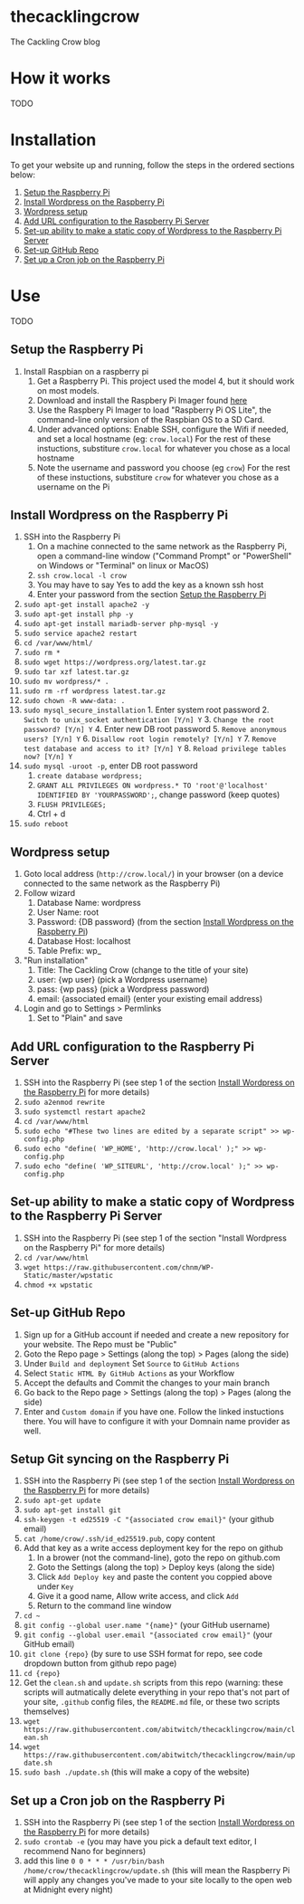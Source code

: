 # thecacklingcrow
The Cackling Crow blog

# How it works
TODO

# Installation
To get your website up and running, follow the steps in the ordered sections below:
1. [Setup the Raspberry Pi](#setup-the-aspberry-pi)
2. [Install Wordpress on the Raspberry Pi](#install-wordpress-on-the-raspberry-pi)
3. [Wordpress setup](#wordpress-setup)
4. [Add URL configuration to the Raspberry Pi Server](#add-url-configuration-to-the-raspberry-pi-server)
5. [Set-up ability to make a static copy of Wordpress to the Raspberry Pi Server](#setup-ability-to-make-a-static-copy-of-wordpress-to-the-raspberry-pi-server)
6. [Set-up GitHub Repo](#setup-github-repo)
7. [Set up a Cron job on the Raspberry Pi](#set-up-a-cron-job-on-the-raspberry-pi)

# Use
TODO


## Setup the Raspberry Pi
1. Install Raspbian on a raspberry pi
   1. Get a Raspberry Pi. This project used the model 4, but it should work on most models. 
   2. Download and install the Raspbery Pi Imager found [here](https://www.raspberrypi.com/software/)
   3. Use the Raspbery Pi Imager to load "Raspberry Pi OS Lite", the command-line only version of the Raspbian OS to a SD Card. 
   4. Under advanced options: Enable SSH, configure the Wifi if needed, and set a local hostname (eg: `crow.local`)
      For the rest of these instuctions, substiture `crow.local` for whatever you chose as a local hostname
   6. Note the username and password you choose (eg `crow`)
      For the rest of these instuctions, substiture `crow` for whatever you chose as a username on the Pi

## Install Wordpress on the Raspberry Pi
1. SSH into the Raspberry Pi
   1. On a machine connected to the same network as the Raspberry Pi, open a command-line window ("Command Prompt" or "PowerShell" on Windows or "Terminal" on linux or MacOS)
   2. `ssh crow.local -l crow`
   3. You may have to say Yes to add the key as a known ssh host
   4. Enter your password from the section [Setup the Raspberry Pi](#setup-the-aspberry-pi)
2. `sudo apt-get install apache2 -y`
3. `sudo apt-get install php -y`
4. `sudo apt-get install mariadb-server php-mysql -y`
5. `sudo service apache2 restart`
6. `cd /var/www/html/`
7. `sudo rm *`
8. `sudo wget https://wordpress.org/latest.tar.gz`
9.  `sudo tar xzf latest.tar.gz`
10.  `sudo mv wordpress/* .`
11.  `sudo rm -rf wordpress latest.tar.gz`
12.  `sudo chown -R www-data: .`
13.  `sudo mysql_secure_installation`
    1. Enter system root password
    2. `Switch to unix_socket authentication [Y/n] Y`
    3. `Change the root password? [Y/n] Y`
    4. Enter new DB root password
    5. `Remove anonymous users? [Y/n] Y`
    6. `Disallow root login remotely? [Y/n] Y`
    7. `Remove test database and access to it? [Y/n] Y`
    8. `Reload privilege tables now? [Y/n] Y`
14. `sudo mysql -uroot -p`, enter DB root password
    1. `create database wordpress;`
    2. `GRANT ALL PRIVILEGES ON wordpress.* TO 'root'@'localhost' IDENTIFIED BY 'YOURPASSWORD';`, change password (keep quotes)
    3. `FLUSH PRIVILEGES;`
    4. Ctrl + d
15. `sudo reboot`

## Wordpress setup
1. Goto local address (`http://crow.local/`) in your browser (on a device connected to the same network as the Raspberry Pi)
2. Follow wizard
    1. Database Name: wordpress
    2. User Name: root
    3. Password: {DB password} (from the section [Install Wordpress on the Raspberry Pi](#install-wordpress-on-the-raspberry-pi))
    4. Database Host: localhost
    5. Table Prefix:  wp_
3. "Run installation"
    1. Title: The Cackling Crow (change to the title of your site)
    2. user: {wp user} (pick a Wordpress username)
    3. pass: {wp pass} (pick a Wordpress password)
    4. email: {associated email} (enter your existing email address)
4. Login and go to Settings > Permlinks
    1. Set to "Plain" and save

## Add URL configuration to the Raspberry Pi Server
1. SSH into the Raspberry Pi (see step 1 of the section [Install Wordpress on the Raspberry Pi](#install-wordpress-on-the-raspberry-pi) for more details)
2. `sudo a2enmod rewrite`
3. `sudo systemctl restart apache2`
4. `cd /var/www/html`
5. `sudo echo "#These two lines are edited by a separate script" >> wp-config.php`
6. `sudo echo "define( 'WP_HOME', 'http://crow.local' );" >> wp-config.php`
7. `sudo echo "define( 'WP_SITEURL', 'http://crow.local' );" >> wp-config.php`

## Set-up ability to make a static copy of Wordpress to the Raspberry Pi Server
1. SSH into the Raspberry Pi (see step 1 of the section "Install Wordpress on the Raspberry Pi" for more details)
2. `cd /var/www/html`
3. `wget https://raw.githubusercontent.com/chnm/WP-Static/master/wpstatic`
4. `chmod +x wpstatic`

## Set-up GitHub Repo
1. Sign up for a GitHub account if needed and create a new repository for your website. The Repo must be "Public"
2. Goto the Repo page > Settings (along the top) > Pages (along the side)
3. Under `Build and deployment` Set `Source` to `GitHub Actions`
4. Select `Static HTML By GitHub Actions` as your Workflow
5. Accept the defaults and Commit the changes to your main branch
6. Go back to the Repo page > Settings (along the top) > Pages (along the side)
7. Enter and `Custom domain` if you have one. Follow the linked instuctions there. You will have to configure it with your Domnain name provider as well. 

## Setup Git syncing on the Raspberry Pi
1. SSH into the Raspberry Pi (see step 1 of the section [Install Wordpress on the Raspberry Pi](#install-wordpress-on-the-raspberry-pi) for more details)
1. `sudo apt-get update`
2. `sudo apt-get install git`
3. `ssh-keygen -t ed25519 -C "{associated crow email}"` (your github email)
4. `cat /home/crow/.ssh/id_ed25519.pub`, copy content
5. Add that key as a write access deployment key for the repo on github
   1. In a brower (not the command-line), goto the repo on github.com
   2. Goto the Settings (along the top) > Deploy keys (along the side)
   3. Click `Add Deploy key` and paste the content you coppied above under `Key`
   4. Give it a good name, Allow write access, and click `Add`
   5. Return to the command line window
7. `cd ~`
8. `git config --global user.name "{name}"` (your GitHub username)
9. `git config --global user.email "{associated crow email}"` (your GitHub email)
10. `git clone {repo}` (by sure to use SSH format for repo, see code dropdown button from github repo page)
11. `cd {repo}`
12. Get the `clean.sh` and `update.sh` scripts from this repo (warning: these scripts will autmatically delete everything in your repo that's not part of your site, `.github` config files, the `README.md` file, or these two scripts themselves)
   1. `wget https://raw.githubusercontent.com/abitwitch/thecacklingcrow/main/clean.sh`
   2. `wget https://raw.githubusercontent.com/abitwitch/thecacklingcrow/main/update.sh`
14. `sudo bash ./update.sh` (this will make a copy of the website)

## Set up a Cron job on the Raspberry Pi
1. SSH into the Raspberry Pi (see step 1 of the section [Install Wordpress on the Raspberry Pi](#install-wordpress-on-the-raspberry-pi) for more details)
1. `sudo crontab -e` (you may have you pick a default text editor, I recommend Nano for beginners)
2. add this line `0 0 * * * /usr/bin/bash /home/crow/thecacklingcrow/update.sh` (this will mean the Raspberry Pi will apply any changes you've made to your site locally to the open web at Midnight every night)



